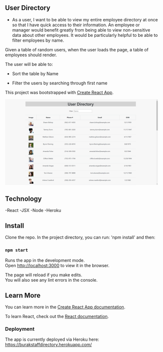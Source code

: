 ## User Directory

* As a user, I want to be able to view my entire employee directory at once so that I have quick access to their information.
An employee or manager would benefit greatly from being able to view non-sensitive data about other employees. It would be particularly helpful to be able to filter employees by name.

Given a table of random users, when the user loads the page, a table of employees should render. 

The user will be able to:

  * Sort the table by Name

  * Filter the users by searching through first name

This project was bootstrapped with [Create React App](https://github.com/facebook/create-react-app).

![Example profile](./exampleScreenshot.png)

## Technology

-React
-JSX
-Node
-Heroku

## Install

Clone the repo.
In the project directory, you can run: 'npm install' and then:

### `npm start`

Runs the app in the development mode.<br />
Open [http://localhost:3000](http://localhost:3000) to view it in the browser.

The page will reload if you make edits.<br />
You will also see any lint errors in the console.


## Learn More

You can learn more in the [Create React App documentation](https://facebook.github.io/create-react-app/docs/getting-started).

To learn React, check out the [React documentation](https://reactjs.org/).


### Deployment

The app is currently deployed via Heroku here: https://burakstaffdirectory.herokuapp.com/
